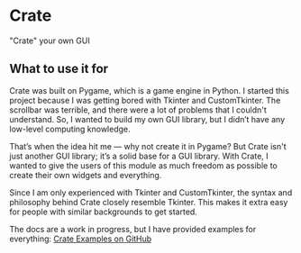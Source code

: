 # Crate
"Crate" your own GUI

## What to use it for
Crate was built on Pygame, which is a game engine in Python. I started this project because I was getting bored with Tkinter and CustomTkinter. The scrollbar was terrible, and there were a lot of problems that I couldn't understand. So, I wanted to build my own GUI library, but I didn’t have any low-level computing knowledge.

That’s when the idea hit me — why not create it in Pygame? But Crate isn't just another GUI library; it’s a solid base for a GUI library. With Crate, I wanted to give the users of this module as much freedom as possible to create their own widgets and everything.

Since I am only experienced with Tkinter and CustomTkinter, the syntax and philosophy behind Crate closely resemble Tkinter. This makes it extra easy for people with similar backgrounds to get started.

The docs are a work in progress, but I have provided examples for everything:
[Crate Examples on GitHub](https://github.com/AinRyzen/Crate/tree/main/examples)
